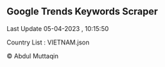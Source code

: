 

## Google Trends Keywords Scraper 
 
Last Update 05-04-2023 , 10:15:50

Country List :
VIETNAM.json



© Abdul Muttaqin 
